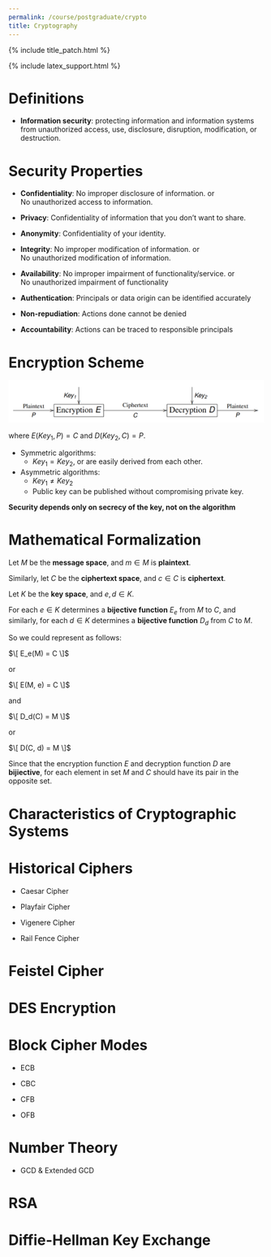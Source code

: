 ```yaml
---
permalink: /course/postgraduate/crypto
title: Cryptography
---
```


{% include title_patch.html %}

{% include latex_support.html %}

# Definitions

- **Information security**: 
  protecting information and information systems from unauthorized access, 
  use, disclosure, disruption, modification, or destruction.

# Security Properties

- **Confidentiality**: No improper disclosure of information. or  
  No unauthorized access to information.

- **Privacy**: Confidentiality of information that you don’t want to share.

- **Anonymity**: Confidentiality of your identity.

- **Integrity**: No improper modification of information. or  
  No unauthorized modification of information.

- **Availability**: No improper impairment of functionality/service. or  
  No unauthorized impairment of functionality

- **Authentication**: Principals or data origin can be identified accurately

- **Non-repudiation**: Actions done cannot be denied

- **Accountability**: Actions can be traced to responsible principals

# Encryption Scheme

![general_scheme](/static/course/postgraduate/crypto/general_scheme.png)

where $E(Key_1, P) = C$ and $D(Key_2, C) = P$.

- Symmetric algorithms:
  - $Key_1 = Key_2$, or are easily derived from each other.
- Asymmetric algorithms:
  - $Key_1 \neq Key_2$
  - Public key can be published without compromising private key.
  
**Security depends only on secrecy of the key, not on the algorithm**

# Mathematical Formalization

Let $M$ be the **message space**, and $m \in M$ is **plaintext**.

Similarly, let $C$ be the **ciphertext space**, and $c \in C$ is **ciphertext**.

Let $K$ be the **key space**, and $e, d \in K$.

For each $e \in K$ determines a **bijective function** $E_e$ from $M$ to $C$, and 
similarly, for each $d \in K$ determines a **bijective function** $D_d$ from $C$ to $M$.

So we could represent as follows:

$\[ E_e(M) = C \]$

or

$\[ E(M, e) = C \]$

and

$\[ D_d(C) = M \]$

or

$\[ D(C, d) = M \]$

Since that the encryption function $E$ and decryption function $D$ are **bijiective**, 
for each element in set $M$ and $C$ should have its pair in the opposite set.

# Characteristics of Cryptographic Systems

# Historical Ciphers

- Caesar Cipher

- Playfair Cipher

- Vigenere Cipher

- Rail Fence Cipher

# Feistel Cipher

# DES Encryption

# Block Cipher Modes

- ECB

- CBC

- CFB

- OFB

# Number Theory

- GCD & Extended GCD

# RSA

# Diffie-Hellman Key Exchange

